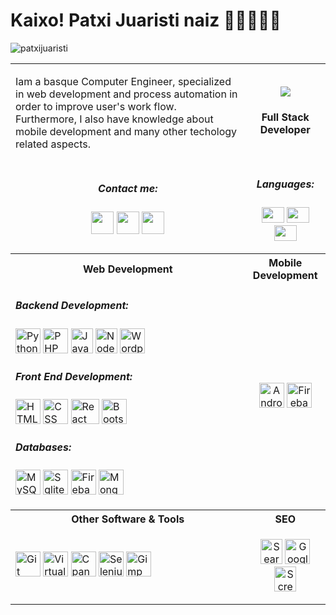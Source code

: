 # Kaixo! Patxi Juaristi naiz 👋🏾👨‍🎓‍💻
<p align="top"> <img src="https://komarev.com/ghpvc/?username=patxijuaristi&label=Profile%20views&color=0e75b6&style=flat" alt="patxijuaristi" /></p>
<table>
<tr>
  <td><p align="left">Iam a basque Computer Engineer, specialized in web development and process automation in order to improve user's work flow. Furthermore, I also have knowledge about mobile development and many other techology related aspects.</p></td>
  <td>
    <p align="center">
    <img src="https://juaristech.com/wp-content/uploads/2021/11/patxi-juaristi-pagegi-perfil.png" />
    </p>
    <h4 align="center"><b>Full Stack Developer</b></h4>
  </td>
</tr>
<tr>
<td>
<h5 align="center"><b>Contact me:</b></h5>
<p align="center">
<a href = "https://linkedin.com/in/patxi-juaristi-pagegi"><img src = "https://juaristech.com/wp-content/uploads/2021/11/linkedin-icono.png" width="36" height="36"/></a>
<a href = "https://juaristech.com"><img src = "https://juaristech.com/wp-content/uploads/2021/11/logo-redondo.png" width="36" height="36"/></a>
<a href = "mailto:patxi585@gmail.com"><img src = "https://juaristech.com/wp-content/uploads/2021/12/imagen_2021-12-07_193409.png" width="36" height="36"/></a>
</p>
 </td>
 <td>
 <h5 align="center"><b>Languages:</b></h5>
 <p align="center">
 <img src = "https://juaristech.com/wp-content/uploads/2021/12/imagen_2021-12-07_193745.png" width="36" height="25"/>
 <img src = "https://juaristech.com/wp-content/uploads/2021/12/imagen_2021-12-07_193812.png" width="36" height="25"/>
 <img src = "https://juaristech.com/wp-content/uploads/2021/12/imagen_2021-12-07_193909.png" width="36" height="25"/>
 </p>
 </td>
</tr>
<tr>
  <th>Web Development</th>
  <th>Mobile Development</th>
</tr>
  <td>
  <h5 align="left">Backend Development:</h5>
  <img src="https://juaristech.com/wp-content/uploads/2021/11/python-icon.webp" alt="Python" width="40" height="40"/>
  <img src="https://juaristech.com/wp-content/uploads/2021/11/php-icon.webp" alt="PHP" width="40" height="40"/>
  <img src="https://juaristech.com/wp-content/uploads/2021/11/java-icon.webp" alt="Java" width="35" height="40"/>
  <img src="https://juaristech.com/wp-content/uploads/2021/12/imagen_2021-12-07_195048.png" alt="NodeJS" width="35" height="40"/>
  <img src="https://juaristech.com/wp-content/uploads/2021/11/wordpress-icon.png" alt="Wordpress" width="40" height="40"/>

  <h5 align="left">Front End Development:</h5>
  <p align="left">
  <img src="https://juaristech.com/wp-content/uploads/2021/11/html-icon.webp" alt="HTML" width="40" height="40"/>
  <img src="https://juaristech.com/wp-content/uploads/2021/11/css-icon.webp" alt="CSS" width="40" height="40"/>
  <img src="https://juaristech.com/wp-content/uploads/2021/12/imagen_2021-12-07_195516-1024x890.png" alt="React" width="45" height="40"/>
  <img src="https://juaristech.com/wp-content/uploads/2021/11/bootstrap-icon.webp" alt="Bootstrap" width="40" height="40"/>

  <h5 align="left">Databases:</h5>
  <img src="https://juaristech.com/wp-content/uploads/2021/11/mysql-icon.webp" alt="MySQL" width="40" height="40"/>
  <img src="https://juaristech.com/wp-content/uploads/2021/11/sqlite-icon.webp" alt="Sqlite" width="40" height="40"/>
  <img src="https://juaristech.com/wp-content/uploads/2021/11/firebase-icon.webp" alt="Firebase" width="40" height="40"/>
  <img src="https://juaristech.com/wp-content/uploads/2021/12/imagen_2021-12-07_194756.png" alt="MongoDB" width="40" height="40"/>
  </p>
</td>
<td>
  <p align="center">
  <img src="https://juaristech.com/wp-content/uploads/2021/11/android-studio-icon.webp" alt="Android Studio" width="40" height="40"/>
  <img src="https://juaristech.com/wp-content/uploads/2021/11/flutter-icon.webp" alt="Firebase" width="40" height="40"/>
  </p>
</td>

<tr>
  <th>Other Software & Tools</th>
  <th>SEO</th>
</tr>
<td>
   <p align="left">
   <img src="https://juaristech.com/wp-content/uploads/2021/11/git-icon.webp" alt="Git" width="40" height="40"/>
   <img src="https://juaristech.com/wp-content/uploads/2021/11/virtual-box-icon.png" alt="Virtualbox" width="40" height="40"/>
   <img src="https://juaristech.com/wp-content/uploads/2021/11/cpanel-icon.png" alt="Cpanel" width="40" height="40"/>
   <img src="https://juaristech.com/wp-content/uploads/2021/11/selenium-icon.png" alt="Selenium" width="40" height="40"/>
   <img src="https://juaristech.com/wp-content/uploads/2021/12/imagen_2021-12-07_200611.png" alt="Gimp" width="40" height="40"/>
  </p>
</td>
<td>
   <p align="center">
   <img src="https://juaristech.com/wp-content/uploads/2021/11/search-console-icon.png" alt="Search console" width="35" height="40"/>
   <img src="https://juaristech.com/wp-content/uploads/2021/11/google-analytics-icon.png" alt="Google Analytics" width="40" height="40"/>
   <img src="https://juaristech.com/wp-content/uploads/2021/11/screaming-frog-icon.png" alt="Screaming Frog" width="35" height="40"/>
  </p>
</td>
</table>
